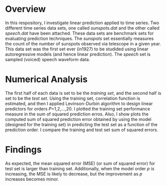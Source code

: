 # Overview
In this respository, I investigate linear prediction applied to time series. Two different time series data sets, one called _sunspots.dat_ and the other called _speech.dat_ have been attached. These data sets are benchmark sets for evaluating prediction techniques. The _sunspots_ set essentially measures the count of the number of sunspots observed via telescope in a given year. This data set was the first set ever (in1927) to be studided using linear autoregressive models (and hence linear prediction). The _speech_ set is sampled (voiced) speech waveform data.

# Numerical Analysis
The first half of each data is set to be the _training set_, and the second half is set to be the _test set_. Using the training set, correlation function is estimated, and then I applied Levinson-Durbin algorithm to design linear predictors for orders _P_=1,2,...,20. I plotted the training set performance measure in the sum of squared prediction erros. Also, I show plots the computed sum of squared prediction error obtained by using the model (designed for the training set) in predicting the test set as a function of the prediction order. I compare the training and test set sum of squared errors. 

# Findings
As expected, the mean squared error (MSE) (or sum of squared error) for test set is larger than training set. Additionally, when the model order _p_ is increasing, the MSE is likely to decrease, but the improvement as _p_ increases becomes minor. 

